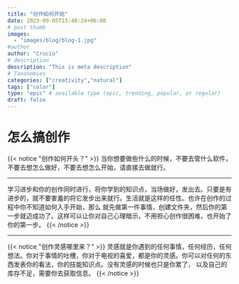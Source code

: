 ```yaml
---
title: "创作如何开始"
date: 2023-09-05T15:40:24+06:00
# post thumb
images:
  - "images/blog/blog-1.jpg"
#author
author: "Crucio"
# description
description: "This is meta description"
# Taxonomies
categories: ["creativity","natural"]
tags: ["color"]
type: "epic" # available type (epic, trending, popular, or regular)
draft: false
---
```


# 怎么搞创作
{{< notice "创作如何开头？" >}}
当你想要做些什么的时候，不要去管什么软件，不要去想怎么做好，不要去想怎么开始，请直接去做就行。
<hr>
学习进步和你的创作同时进行，将你学到的知识点，当场做好，发出去。只要是有进步的，就不要害羞的将它发步出来就行。生活就是这样的任性。也许在创作的过程中你不知道如何入手开始，那么
就先做第一件事情，创建文件夹，然后你的第一步就迈成功了。这样可以让你对自己心理暗示，不用担心创作很困难，也开始了你的第一步。
{{< /notice >}}

<hr>

{{< notice "创作灵感哪里来？" >}}
灵感就是你遇到的任何事情，任何经历，任何想法。你对于事情的吐槽，你对于电视的喜爱，都是你的灵感。你可以对任何的东西发表你的看法，你的技能知识点。没有灵感的时候也只是你累了，
以及自己的库存不足，需要你去获取信息。
{{< /notice >}}
